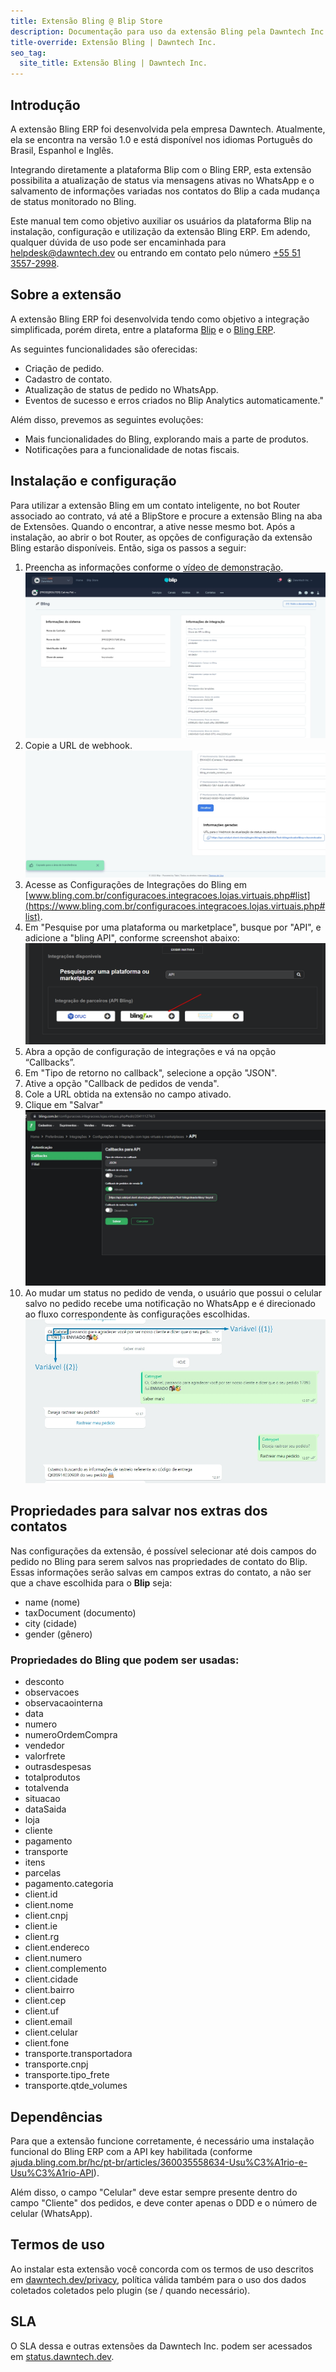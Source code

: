 ```yaml
---
title: Extensão Bling @ Blip Store
description: Documentação para uso da extensão Bling pela Dawntech Inc. para a plataforma Take Blip
title-override: Extensão Bling | Dawntech Inc.
seo_tag:
  site_title: Extensão Bling | Dawntech Inc.
---
```



## Introdução

A extensão Bling  ERP foi desenvolvida pela empresa Dawntech. Atualmente, ela se encontra na versão 1.0 e está
disponível nos idiomas Português do Brasil, Espanhol e Inglês.

Integrando diretamente a plataforma Blip com o Bling ERP, esta extensão possibilita a atualização de status via mensagens ativas no WhatsApp e o salvamento de informações variadas nos contatos do Blip a cada mudança de status monitorado no Bling.

Este manual tem como objetivo auxiliar os usuários da plataforma Blip na instalação, configuração e utilização da extensão Bling ERP. Em adendo, qualquer dúvida de uso pode ser encaminhada para [helpdesk@dawntech.dev](mailto:helpdesk@dawntech.dev) ou entrando em contato pelo número [+55 51 3557-2998](https://wa.me/555135572998).


## Sobre a extensão

A extensão Bling ERP foi desenvolvida tendo como objetivo a integração simplificada, porém direta, entre a plataforma [Blip](https://portal.blip.ai) e o [Bling ERP](https://bling.com.br/).

As seguintes funcionalidades são oferecidas:

- Criação de pedido.
- Cadastro de contato.
- Atualização de status de pedido no WhatsApp.
- Eventos de sucesso e erros criados no Blip Analytics automaticamente."

Além disso, prevemos as seguintes evoluções:

- Mais funcionalidades do Bling, explorando mais a parte de produtos.
- Notificações para a funcionalidade de notas fiscais.

## Instalação e configuração
Para utilizar a extensão Bling em um contato inteligente, no bot Router associado ao contrato, vá até a BlipStore e procure a extensão Bling na aba de Extensões. Quando o encontrar, a ative nesse mesmo bot. Após a instalação, ao abrir o bot Router, as opções de configuração da extensão Bling estarão disponíveis. Então, siga os passos a seguir:
1. Preencha as informações conforme o [vídeo de demonstração](https://www.youtube.com/watch?v=sMDrECb6TUI).
![Callback](../images/pt/bling/bling_0.jpg)
2. Copie a URL de webhook.
![Webhook](../images/pt/bling/bling_1.jpg)
3. Acesse as Configurações de Integrações do Bling em [www.bling.com.br/configuracoes.integracoes.lojas.virtuais.php#list](https://www.bling.com.br/configuracoes.integracoes.lojas.virtuais.php#list).
4. Em "Pesquise por uma plataforma ou marketplace", busque por "API", e adicione a "bling API", conforme screenshot abaixo:
![Bling API](../images/pt/bling/bling_4.png)
5. Abra a opção de configuração de integrações e vá na opção “Callbacks”.
6. Em "Tipo de retorno no callback", selecione a opção "JSON".
7. Ative a opção "Callback de pedidos de venda".
8. Cole a URL obtida na extensão no campo ativado.
9. Clique em "Salvar"
![Configs](../images/pt/bling/bling_3.jpg)
10. Ao mudar um status no pedido de venda, o usuário que possui o celular salvo no pedido recebe uma notificação no WhatsApp e é direcionado ao fluxo correspondente às configurações escolhidas.
![WhatsApp](../images/pt/bling/bling_2.jpg)

## Propriedades para salvar nos extras dos contatos

Nas configurações da extensão, é possível selecionar até dois campos do pedido no Bling para serem salvos nas propriedades de contato do Blip.
Essas informações serão salvas em campos extras do contato, a não ser que a chave escolhida para o **Blip** seja:
- name (nome)
- taxDocument (documento)
- city (cidade)
- gender (gênero)

### Propriedades do Bling que podem ser usadas:

- desconto
- observacoes
- observacaointerna
- data
- numero
- numeroOrdemCompra
- vendedor
- valorfrete
- outrasdespesas
- totalprodutos
- totalvenda
- situacao
- dataSaida
- loja
- cliente
- pagamento
- transporte
- itens
- parcelas
- pagamento.categoria
- client.id
- client.nome
- client.cnpj
- client.ie
- client.rg
- client.endereco
- client.numero
- client.complemento
- client.cidade
- client.bairro
- client.cep
- client.uf
- client.email
- client.celular
- client.fone
- transporte.transportadora
- transporte.cnpj
- transporte.tipo_frete
- transporte.qtde_volumes


## Dependências

Para que a extensão funcione corretamente, é necessário uma instalação funcional do Bling ERP com a API key habilitada (conforme [ajuda.bling.com.br/hc/pt-br/articles/360035558634-Usu%C3%A1rio-e-Usu%C3%A1rio-API](https://ajuda.bling.com.br/hc/pt-br/articles/360035558634-Usu%C3%A1rio-e-Usu%C3%A1rio-API#h_9ab0c0af-fa03-4c1b-acfe-a0b9fef8ae05)).

Além disso, o campo "Celular" deve estar sempre presente dentro do campo "Cliente" dos pedidos, e deve conter apenas o DDD e o número de celular (WhatsApp).


## Termos de uso

Ao instalar esta extensão você concorda com os termos de uso descritos em [dawntech.dev/privacy](https://dawntech.dev/privacy/pt), política válida também para o uso dos dados coletados coletados pelo plugin (se / quando necessário).

## SLA

O SLA dessa e outras extensões da Dawntech Inc. podem ser acessados em [status.dawntech.dev](https://status.dawntech.dev).